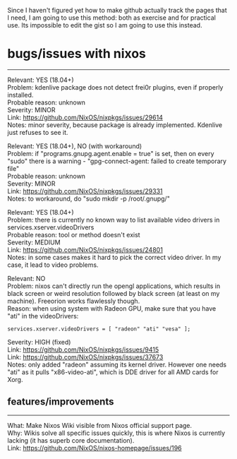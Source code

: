 Since I haven't figured yet how to make github actually track the pages that I need, I am going to use this method: both as exercise and for practical use. Its impossible to edit the gist so I am going to use this instead.

# bugs/issues with nixos
-- -- -- --
Relevant: YES (18.04+)  
Problem: kdenlive package does not detect frei0r plugins, even if properly installed.  
Probable reason: unknown  
Severity: MINOR  
Link: https://github.com/NixOS/nixpkgs/issues/29614  
Notes: minor severity, because package is already implemented. Kdenlive just refuses to see it.  


Relevant: YES (18.04+), NO (with workaround)  
Problem: if "programs.gnupg.agent.enable = true" is set, then on every "sudo" there is a warning - "gpg-connect-agent: failed to create temporary file"  
Probable reason: unknown  
Severity: MINOR  
Link: https://github.com/NixOS/nixpkgs/issues/29331  
Notes: to workaround, do "sudo mkdir -p /root/.gnupg/"  


Relevant: YES (18.04+)  
Problem: there is currently no known way to list available video drivers in services.xserver.videoDrivers  
Probable reason: tool or method doesn't exist  
Severity: MEDIUM  
Link: https://github.com/NixOS/nixpkgs/issues/24801  
Notes: in some cases makes it hard to pick the correct video driver. In my case, it lead to video problems.  


Relevant: NO  
Problem: nixos can't directly run the opengl applications, which results in black screen or weird resolution followed by black screen (at least on my machine). Freeorion works flawlessly though.  
Reason: when using system with Radeon GPU, make sure that you have "ati" in the videoDrivers:  
```
services.xserver.videoDrivers = [ "radeon" "ati" "vesa" ];  
```
Severity: HIGH (fixed)  
Link: https://github.com/NixOS/nixpkgs/issues/9415  
Link: https://github.com/NixOS/nixpkgs/issues/37673  
Notes: only added "radeon" assuming its kernel driver. However one needs "ati" as it pulls "x86-video-ati", which is DDE driver for all AMD cards for Xorg.  

## features/improvements
-- -- -- --  
What: Make Nixos Wiki visible from Nixos official support page.  
Why: Wikis solve all specific issues quickly, this is where Nixos is currently lacking (it has superb core documentation).  
Link: https://github.com/NixOS/nixos-homepage/issues/196  
